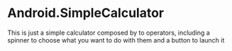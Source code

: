 # Android.SimpleCalculator

This is just a simple calculator composed by to operators, 
including a spinner to choose what you want to do with them and a button to launch it
